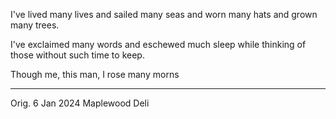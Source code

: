 I've lived many lives
and sailed many seas
and worn many hats
and grown many trees.

I've exclaimed many words
and eschewed much sleep
while thinking of those
without such time to keep.

Though me, this man, I rose many morns

-----

Orig. 6 Jan 2024
Maplewood Deli